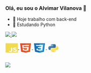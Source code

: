 ### Olá, eu sou o Alvimar Vilanova 👋

- 🔭 Hoje trabalho com back-end
- 🌱 Estudando Python

 <div>
  <a href="https://github.com/junio102">
  <img height="180em" src="https://github-readme-stats.vercel.app/api?username=junio102&show_icons=true&theme=react&include_all_commits=true&count_private=true"/>
  <img height="180em" src="https://github-readme-stats.vercel.app/api/top-langs/?username=junio102&layout=compact&langs_count=7&theme=react"/>
</div>

  <div style="display: inline_block"><br>
  <img align="center" alt="Junio-Js" height="30" width="40" src="https://raw.githubusercontent.com/devicons/devicon/master/icons/javascript/javascript-plain.svg">
  <img align="center" alt="Junio-HTML" height="30" width="40" src="https://raw.githubusercontent.com/devicons/devicon/master/icons/html5/html5-original.svg">
  <img align="center" alt="Junio-CSS" height="30" width="40" src="https://raw.githubusercontent.com/devicons/devicon/master/icons/css3/css3-original.svg">
  <img align="center" alt="Junio-Python" height="30" width="40" src="https://raw.githubusercontent.com/devicons/devicon/master/icons/python/python-original.svg">
</div>
  
  ##
  
  <div>
    <a href="https://www.linkedin.com/in/alvimar-vilanova" target="_blank"><img src="https://img.shields.io/badge/LinkedIn-0077B5?style=for-the-badge&logo=linkedin&logoColor=white" target="_blank"></a>
 </div>

